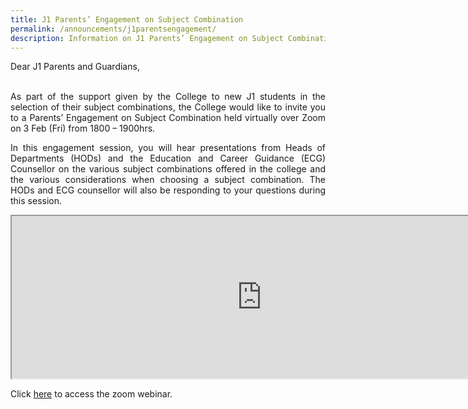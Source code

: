 ```yaml
---
title: J1 Parents’ Engagement on Subject Combination
permalink: /announcements/j1parentsengagement/
description: Information on J1 Parents’ Engagement on Subject Combination
---
```

<div align=justify>

<p>
Dear J1 Parents and Guardians,<br><br>

As part of the support given by the College to new J1 students in the selection of their subject combinations, the College would like to invite you to a Parents’ Engagement on Subject Combination held virtually over Zoom on 3 Feb (Fri) from 1800 – 1900hrs.</p>

<p>
In this engagement session, you will hear presentations from Heads of Departments (HODs) and the Education and Career Guidance (ECG) Counsellor on the various subject combinations offered in the college and the various considerations when choosing a subject combination. The HODs and ECG counsellor will also be responding to your questions during this session.</p>

<iframe src="https://docs.google.com/document/d/e/2PACX-1vScHSd_Yi18ZFsIrzmIaxf_tep_NElpe6jYcnuNB-3o-O94lZWc-B3mneL62rXozyPrde18pdbGA3Tq/pub?embedded=true" width=800px height=260px scrolling="no"></iframe>

<p>Click <a href="https://moe-singapore.zoom.us/j/83351624402">here</a> to access the zoom webinar.</p>

</div>